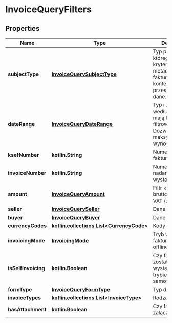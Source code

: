 
# InvoiceQueryFilters

## Properties
| Name | Type | Description | Notes |
| ------------ | ------------- | ------------- | ------------- |
| **subjectType** | [**InvoiceQuerySubjectType**](InvoiceQuerySubjectType.md) | Typ podmiotu, którego dotyczą kryteria filtrowania metadanych faktur. Określa kontekst, w jakim przeszukiwane są dane. | Wartość | Opis | | --- | --- | | Subject1 | Podmiot 1 | | Subject2 | Podmiot 2 | | Subject3 | Podmiot 3 | | SubjectAuthorized | Podmiot upoważniony |  |  |
| **dateRange** | [**InvoiceQueryDateRange**](InvoiceQueryDateRange.md) | Typ i zakres dat, według którego mają być filtrowane faktury. Dozwolony maksymalny okres wynosi 2 lata. |  |
| **ksefNumber** | **kotlin.String** | Numer KSeF faktury. |  [optional] |
| **invoiceNumber** | **kotlin.String** | Numer faktury nadany przez wystawcę. |  [optional] |
| **amount** | [**InvoiceQueryAmount**](InvoiceQueryAmount.md) | Filtr kwotowy – brutto, netto lub VAT (z wartością). |  [optional] |
| **seller** | [**InvoiceQuerySeller**](InvoiceQuerySeller.md) | Dane sprzedawcy. |  [optional] |
| **buyer** | [**InvoiceQueryBuyer**](InvoiceQueryBuyer.md) | Dane nabywcy. |  [optional] |
| **currencyCodes** | [**kotlin.collections.List&lt;CurrencyCode&gt;**](CurrencyCode.md) | Kody walut. |  [optional] |
| **invoicingMode** | [**InvoicingMode**](InvoicingMode.md) | Tryb wystawienia faktury: online lub offline. |  [optional] |
| **isSelfInvoicing** | **kotlin.Boolean** | Czy faktura została wystawiona w trybie samofakturowania. |  [optional] |
| **formType** | [**InvoiceQueryFormType**](InvoiceQueryFormType.md) | Typ dokumentu. | Wartość | Opis | | --- | --- | | FA | Faktura VAT | | PEF | Faktura PEF | | RR | Faktura RR |  |  [optional] |
| **invoiceTypes** | [**kotlin.collections.List&lt;InvoiceType&gt;**](InvoiceType.md) | Rodzaje faktur. | Wartość | Opis | | --- | --- | | Vat | (FA) Podstawowa | | Zal | (FA) Zaliczkowa | | Kor | (FA) Korygująca | | Roz | (FA) Rozliczeniowa | | Upr | (FA) Uproszczona | | KorZal | (FA) Korygująca fakturę zaliczkową | | KorRoz | (FA) Korygująca fakturę rozliczeniową | | VatPef | (PEF) Podstawowowa | | VatPefSp | (PEF) Specjalizowana | | KorPef | (PEF) Korygująca | | VatRr | (RR) Podstawowa | | KorVatRr | (RR) Korygująca |  |  [optional] |
| **hasAttachment** | **kotlin.Boolean** | Czy faktura ma załącznik. |  [optional] |



